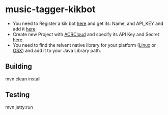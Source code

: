# music-tagger-kikbot

* You need to Register a kik bot [here](https://dev.kik.com/#/docs/getting-started) and get its: Name, and API_KEY and add it [here](https://github.com/usmanismail/music-tagger-kikbot/blob/master/src/main/java/com/kik/musictag/MessageResource.java#L64-L65)
* Create new Project with [ACRCloud](https://www.acrcloud.com/) and specify its API Key and Secret [here](https://github.com/usmanismail/music-tagger-kikbot/blob/master/src/main/java/com/kik/musictag/MessageResource.java#L62-L63). 
* You need to find the relvent native library for your platform ([Linux](https://github.com/acrcloud/acrcloud_sdk_java/tree/master/linux/x86-64/libs-so) or [OSX](https://github.com/acrcloud/acrcloud_sdk_java/tree/master/mac/x86-64/libs-so)) and add it to your Java Library path.
## Building

   mvn clean install

## Testing 

   mvn jetty:run

